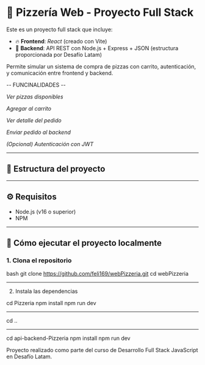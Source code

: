 # 🍕 Pizzería Web - Proyecto Full Stack

Este es un proyecto full stack que incluye:

- 🔥 **Frontend**: *React* (creado con Vite)
- 🍴 **Backend**: API REST con Node.js + Express + JSON (estructura proporcionada por Desafío Latam)

Permite simular un sistema de compra de pizzas con carrito, autenticación, y comunicación entre frontend y backend.


-- FUNCINALIDADES --

*Ver pizzas disponibles*

*Agregar al carrito*

*Ver detalle del pedido*

*Enviar pedido al backend*

*(Opcional) Autenticación con JWT*

---

## 📁 Estructura del proyecto


---

## ⚙️ Requisitos

- Node.js (v16 o superior)
- NPM 

---

## 🚀 Cómo ejecutar el proyecto localmente

### 1. Clona el repositorio

bash
git clone https://github.com/feli169/webPizzeria.git
cd webPizzeria

---


2. Instala las dependencias

cd Pizzeria
npm install
npm run dev

---
cd ..

---

cd api-backend-Pizzeria
npm install
npm run dev


Proyecto realizado como parte del curso de Desarrollo Full Stack JavaScript en Desafío Latam.
